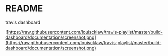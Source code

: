 # README

travis dashboard

![https://raw.githubusercontent.com/louiscklaw/travis-playlist/master/build-dashboard/documentation/screenshot.png](https://raw.githubusercontent.com/louiscklaw/travis-playlist/master/build-dashboard/documentation/screenshot.png)